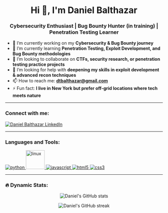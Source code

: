 <h1 align="center">Hi 👋, I'm Daniel Balthazar</h1>
<h3 align="center">Cybersecurity Enthusiast | Bug Bounty Hunter (in training) | Penetration Testing Learner</h3>

- 🔭 I’m currently working on my **Cybersecurity & Bug Bounty journey**  
- 🌱 I’m currently learning **Penetration Testing, Exploit Development, and Bug Bounty methodologies**  
- 👯 I’m looking to collaborate on **CTFs, security research, or penetration testing practice projects**  
- 🤝 I’m looking for help with **deepening my skills in exploit development & advanced recon techniques**  
- 📫 How to reach me: **dtbalthazar@gmail.com**  
- ⚡ Fun fact: **I live in New York but prefer off-grid locations where tech meets nature**  

---

<h3 align="left">Connect with me:</h3>
<p align="left">
<a href="https://www.linkedin.com/in/danielsalomonbalthazar/" target="blank">
  <img align="center" src="https://img.shields.io/badge/LinkedIn-%230A66C2.svg?&style=for-the-badge&logo=linkedin&logoColor=white" alt="Daniel Balthazar LinkedIn" />
</a>
</p>

---

<h3 align="left">Languages and Tools:</h3>
<p align="left"> 
  <!-- Python -->
  <a href="https://www.python.org" target="_blank" rel="noreferrer"> 
    <img src="https://img.shields.io/badge/Python-FFD43B?style=for-the-badge&logo=python&logoColor=blue" alt="python"/> 
  </a> 

  <!-- Linux (with motion gif style) -->
  <a href="https://www.linux.org/" target="_blank" rel="noreferrer"> 
    <img src="https://media.giphy.com/media/IdyAQJVN2kVPNUrojM/giphy.gif" alt="linux" width="60" height="60"/> 
  </a> 

  <!-- JavaScript -->
  <a href="https://developer.mozilla.org/en-US/docs/Web/JavaScript" target="_blank" rel="noreferrer"> 
    <img src="https://img.shields.io/badge/JavaScript-F7DF1E?style=for-the-badge&logo=javascript&logoColor=black" alt="javascript"/> 
  </a> 

  <!-- HTML -->
  <a href="https://www.w3.org/html/" target="_blank" rel="noreferrer"> 
    <img src="https://img.shields.io/badge/HTML5-E34F26?style=for-the-badge&logo=html5&logoColor=white" alt="html5"/> 
  </a> 

  <!-- CSS -->
  <a href="https://www.w3schools.com/css/" target="_blank" rel="noreferrer"> 
    <img src="https://img.shields.io/badge/CSS3-1572B6?style=for-the-badge&logo=css3&logoColor=white" alt="css3"/> 
  </a> 
</p>

---

<h3 align="left">🔥 Dynamic Stats:</h3>
<p align="center">
  <img src="https://github-readme-stats.vercel.app/api?username=dtbalthazar&show_icons=true&theme=radical" alt="Daniel's GitHub stats" />
</p>
<p align="center">
  <img src="https://github-readme-streak-stats.herokuapp.com/?user=dtbalthazar&theme=radical" alt="Daniel's GitHub streak" />
</p>
